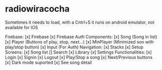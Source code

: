 # radiowiracocha
Sometimes it needs to load, with a Cntrl+S it runs on android emulator, not available for IOS

Firebase:
    [x] Firebase
    [x] Firebase Auth
Components:
    [x] Song (Song in list)
    [x] Player (Buttons of play, stop, next...)
    [x] MinPlayer (Minimized son with play/stop button)
    [x] Input (For Auth)
Navigation:
    [x] Stacks
    [x] Setup
Screens:
    [x] Song list
    [] Search
    [x] Library
    [x] Settings
Functionalities:
    [x] Login
    [x] Signin
    [x] Logout
    [x] Play/Stop a song
    [x] Next/Previous buttons
    [x] Dark mode suported
    [x] See song detail